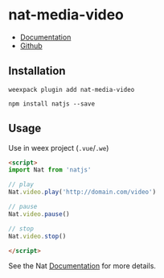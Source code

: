 # nat-media-video

- [Documentation](http://natjs.com/#/reference/video)
- [Github](https://github.com/natjs/weex-nat-media-video)

## Installation
```
weexpack plugin add nat-media-video
```

```
npm install natjs --save
```

## Usage

Use in weex project (`.vue`/`.we`)

```html
<script>
import Nat from 'natjs'

// play
Nat.video.play('http://domain.com/video')

// pause
Nat.video.pause()

// stop
Nat.video.stop()

</script>
```

See the Nat [Documentation](http://natjs.com/) for more details.
